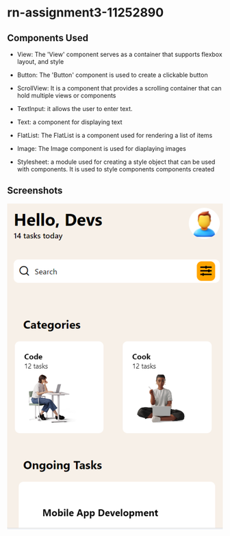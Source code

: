 # rn-assignment3-11252890

## Components Used

* View: The 'View' component serves as a container that supports flexbox layout, and style

* Button: The 'Button' component is used to create a clickable button

* ScrollView: It is a component that provides a scrolling container that can hold multiple views or components

* TextInput: it allows the user to enter text.

* Text: a component for displaying text

* FlatList: The FlatList is a component used for rendering a list of items

* Image: The Image component is used for diaplaying images

* Stylesheet: a module used for creating a style object that can be used with components. It is used to style components components created

## Screenshots

![App Screenshot](assets/Screenshot%202024-06-02%20083439.png)

